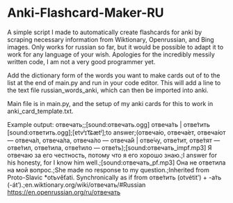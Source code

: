 # Anki-Flashcard-Maker-RU

A simple script I made to automatically create flashcards for anki by scraping necessary information from Wiktionary, Openrussian, and Bing images. Only works for russian so far, but it would be possible to adapt it to work for any language of your wish. Apologies for the incredibly messily written code, I am not a very good programmer yet.

Add the dictionary form of the words you want to make cards out of to the list at the end of main.py and run in your code editor. This will add a line to the text file russian_words_anki, which can then be imported into anki.

Main file is in main.py, and the setup of my anki cards for this to work in anki_card_template.txt.

Example output:
отвечать;;[sound:отвечать.ogg] отвеча́ть | отве́тить [sound:ответить.ogg];[ɐtvʲɪˈt͡ɕætʲ];to answer;(отвеча́ю, отвеча́ет, отвеча́ют — отвеча́л, отвеча́ла, отвеча́ло — отвеча́й | отве́чу, отве́тит, отве́тят — отве́тил, отве́тила, отве́тило — отве́ть);[sound:отвечать_impf.mp3] Я отвечаю за его честность, потому что я его хорошо знаю.;I answer for his honesty, for I know him well.;[sound:отвечать_pf.mp3] Она не ответила на мой вопрос.;She made no response to my question.;Inherited from Proto-Slavic *otъvěťati. Synchronically as if from отве́тить (otvétitʹ) +‎ -а́ть (-átʹ).;en.wiktionary.org/wiki/отвечать/#Russian https://en.openrussian.org/ru/отвечать
